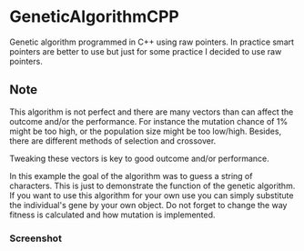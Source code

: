 # GeneticAlgorithmCPP
Genetic algorithm programmed in C++ using raw pointers. In practice smart pointers are better to use but just for some practice I decided to use raw pointers.

## Note ##
This algorithm is not perfect and there are many vectors than can affect the outcome and/or the performance.
For instance the mutation chance of 1% might be too high, or the population size might be too low/high.
Besides, there are different methods of selection and crossover.

Tweaking these vectors is key to good outcome and/or performance.

In this example the goal of the algorithm was to guess a string of characters. This is just to demonstrate the function of the genetic algorithm.
If you want to use this algorithm for your own use you can simply substitute the individual's gene by your own object. Do not forget to change the way fitness is calculated and how mutation is implemented.

### Screenshot ###
